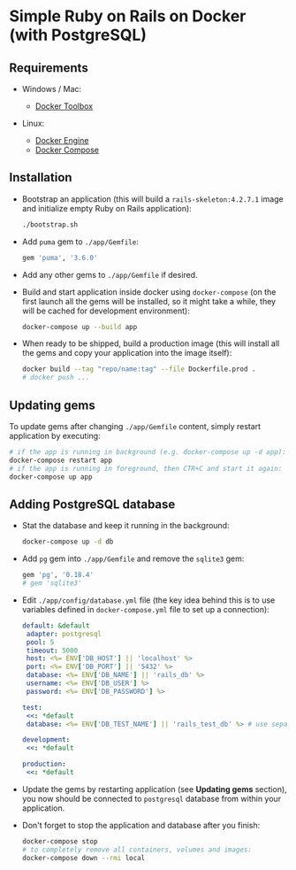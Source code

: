 # Simple Ruby on Rails on Docker (with PostgreSQL)

## Requirements

- Windows / Mac:

  - [Docker Toolbox](https://www.docker.com/products/docker-toolbox)

- Linux:

  - [Docker Engine](https://www.docker.com/products/docker-engine)
  - [Docker Compose](https://www.docker.com/products/docker-compose)

## Installation

- Bootstrap an application (this will build a `rails-skeleton:4.2.7.1` image and initialize empty Ruby on Rails application):

  ```sh
  ./bootstrap.sh
  ```

- Add `puma` gem to `./app/Gemfile`:

  ```rb
  gem 'puma', '3.6.0'
  ```

- Add any other gems to `./app/Gemfile` if desired.

- Build and start application inside docker using `docker-compose` (on the first launch all the gems will be installed, so it might take a while, they will be cached for development environment):

  ```sh
  docker-compose up --build app
  ```

- When ready to be shipped, build a production image (this will install all the gems and copy your application into the image itself):

  ```sh
  docker build --tag "repo/name:tag" --file Dockerfile.prod .
  # docker push ...
  ```

## Updating gems

To update gems after changing `./app/Gemfile` content, simply restart application by executing:

```sh
# if the app is running in background (e.g. docker-compose up -d app):
docker-compose restart app
# if the app is running in foreground, then CTR+C and start it again:
docker-compose up app
```

## Adding PostgreSQL database

- Stat the database and keep it running in the background:

  ```sh
  docker-compose up -d db
  ```

- Add `pg` gem into `./app/Gemfile` and remove the `sqlite3` gem:

  ```ruby
  gem 'pg', '0.18.4'
  # gem 'sqlite3'
  ```

- Edit `./app/config/database.yml` file (the key idea behind this is to use variables defined in `docker-compose.yml` file to set up a connection):

  ```yaml
  default: &default
   adapter: postgresql
   pool: 5
   timeout: 5000
   host: <%= ENV['DB_HOST'] || 'localhost' %>
   port: <%= ENV['DB_PORT'] || '5432' %>
   database: <%= ENV['DB_NAME'] || 'rails_db' %>
   username: <%= ENV['DB_USER'] %>
   password: <%= ENV['DB_PASSWORD'] %>

  test:
   <<: *default
   database: <%= ENV['DB_TEST_NAME'] || 'rails_test_db' %> # use separate db for tests

  development:
   <<: *default

  production:
   <<: *default
  ```

- Update the gems by restarting application (see **Updating gems** section), you now should be connected to `postgresql` database from within your application.

- Don't forget to stop the application and database after you finish:

  ```sh
  docker-compose stop
  # to completely remove all containers, volumes and images:
  docker-compose down --rmi local
  ```
